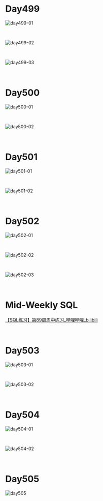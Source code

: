 # Day499

![day499-01](assets/day499-01.png)

&nbsp;

![day499-02](assets/day499-02.png)

&nbsp;

![day499-03](assets/day499-03.png)

&nbsp;

# Day500

![day500-01](assets/day500-01.png)

&nbsp;

![day500-02](assets/day500-02.png)

&nbsp;

# Day501

![day501-01](assets/day501-01.png)

&nbsp;

![day501-02](assets/day501-02.png)

&nbsp;

# Day502

![day502-01](assets/day502-01.png)

&nbsp;

![day502-02](assets/day502-02.png)

&nbsp;

![day502-03](assets/day502-03.png)

&nbsp;

# Mid-Weekly SQL

[【SQL练习】第89周周中练习_哔哩哔哩_bilibili](https://www.bilibili.com/video/BV1vG4y1378N/?spm_id_from=333.1007.top_right_bar_window_dynamic.content.click&vd_source=0e2e4fb78a4d00f87c3860e1ba2bc5b7)

&nbsp;

# Day503

![day503-01](assets/day503-01.png)

&nbsp;

![day503-02](assets/day503-02.png)

&nbsp;

# Day504

![day504-01](assets/day504-01.png)

&nbsp;

![day504-02](assets/day504-02.png)

&nbsp;

# Day505

![day505](assets/day505.png)

